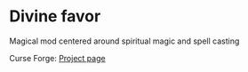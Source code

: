 # Divine favor
Magical mod centered around spiritual magic and spell casting

Curse Forge: [Project page](https://minecraft.curseforge.com/projects/divine-favor)
